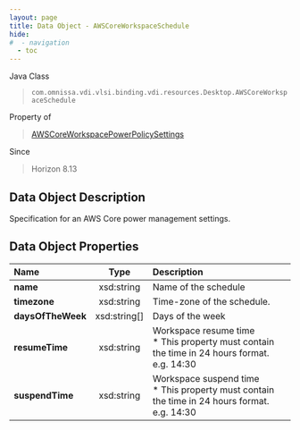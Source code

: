 ```yaml
---
layout: page
title: Data Object - AWSCoreWorkspaceSchedule
hide:
#  - navigation
  - toc
---
```






Java Class
> `com.omnissa.vdi.vlsi.binding.vdi.resources.Desktop.AWSCoreWorkspaceSchedule`

Property of
> [AWSCoreWorkspacePowerPolicySettings](vdi.resources.Desktop.AWSCoreWorkspacePowerPolicySettings.md#field_detail)

Since
> Horizon 8.13


## Data Object Description

Specification for an AWS Core power management settings.

## Data Object Properties

 Name | Type | Description
:---|:---:|:---
**name**|  xsd:string|  Name of the schedule
**timezone**|  xsd:string|  Time-zone of the schedule.
**daysOfTheWeek**|  xsd:string[]|  Days of the week
**resumeTime**|  xsd:string|  Workspace resume time<br>* This property must contain the time in 24 hours format. e.g. 14:30
**suspendTime**|  xsd:string|  Workspace suspend time<br>* This property must contain the time in 24 hours format. e.g. 14:30


 
